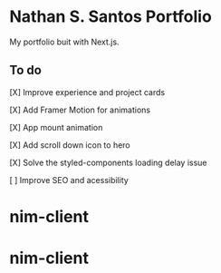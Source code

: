 # Nathan S. Santos Portfolio

My portfolio buit with Next.js.

## To do

[X] Improve experience and project cards

[X] Add Framer Motion for animations

[X] App mount animation

[X] Add scroll down icon to hero

[X] Solve the styled-components loading delay issue

[ ] Improve SEO and acessibility
# nim-client
# nim-client
